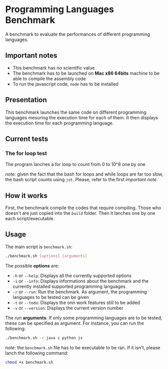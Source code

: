 # Programming Languages Benchmark
A benchmark to evaluate the performances of different programming languages.



## Important notes
 * This benchmark has no scientific value
 * The benchmark has to be launched on **Mac x86 64bits** machine to be able to compile the assembly code
 * To run the javascript code, ```node``` has to be installed



## Presentation
This benchmark launches the same code on different programming languages mesuring the execution time for each of them. It then displays the execution time for each programming language.



## Current tests
### The for loop test
The program lanches a for loop to count from 0 to 10^8 one by one

*note:* given the fact that the bash for loops and while loops are far too slow, the bash script counts using ```jot```. Please, refer to the first *important note*.



## How it works
First, the benchmark compile the codes that require compiling. Those who doesn't are just copied into the ```build``` folder.
Then it lanches one by one each script/executable.



## Usage
The main script is ```benchmark.sh```:
```bash
./benchmark.sh [options] [arguments]
```

The possible **options** are:
 * ```-h``` or ```--help```: Displays all the currently supported options
 * ```-i``` or ```--info```: Displays informations about the benchmark and the currently installed supported programming languages
 * ```-r``` or ```--run```: Run the benchmark. As argument, the programming languages to be tested can be given
 * ```-t``` or ```--todo```: Displays the onn work features still to be added
 * ```-v``` or ```--version```: Displays the current version number

The run **arguments**:
If only some programming languages are to be tested, these can be specified as argument. For instance, you can run the following:
```bash
./benchmark.sh -r java c python js
```


*note:* the ```benchmark.sh``` file has to be executable to be ran. If it isn't, please lanch the following command:
```bash
chmod +x benchmark.sh
```

